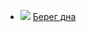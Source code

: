 * ![](/books/sf_action/Вячеслав%20Шульга/Берег%20дна.jpg) [Берег дна](/books/sf_action/Вячеслав%20Шульга/Берег%20дна)
